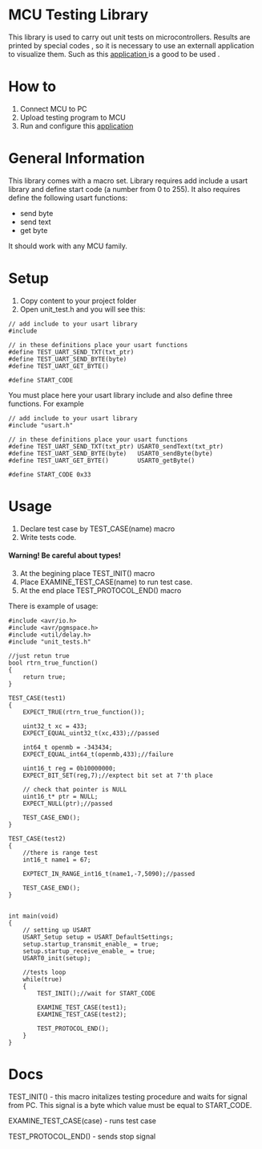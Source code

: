 # MCU Testing Library

This library is used to carry out unit tests on microcontrollers.
Results are printed by special codes , so it is necessary to use 
an externall application to visualize them. 
Such as this [application ](https://github.com/MrPickle311/unit_test_visualizer) 
is a good to be used . 

# How to

1. Connect MCU to PC
2. Upload testing program to MCU
3. Run and configure this [application ](https://github.com/MrPickle311/unit_test_visualizer)

# General Information

This library comes with a macro set. Library requires add 
include a usart library and define start code (a number from 0 to 255). 
It also requires define the following usart functions: 
- send byte 
- send text 
- get byte

It should work with any MCU family.

# Setup

1. Copy content to your project folder
2. Open unit_test.h and you will see this:
```
// add include to your usart library
#include 

// in these definitions place your usart functions
#define TEST_UART_SEND_TXT(txt_ptr)	
#define TEST_UART_SEND_BYTE(byte)	
#define TEST_UART_GET_BYTE()	

#define START_CODE
```

You must place here your usart library include and also
define three functions. For example

```
// add include to your usart library
#include "usart.h"

// in these definitions place your usart functions
#define TEST_UART_SEND_TXT(txt_ptr)	USART0_sendText(txt_ptr)
#define TEST_UART_SEND_BYTE(byte)	USART0_sendByte(byte)
#define TEST_UART_GET_BYTE()		USART0_getByte()

#define START_CODE 0x33
```

# Usage

1. Declare test case by TEST_CASE(name) macro
2. Write tests code. 
#### Warning! Be careful about types!
3. At the begining place TEST_INIT() macro
4. Place EXAMINE_TEST_CASE(name) to run test case.
5. At the end place TEST_PROTOCOL_END() macro

There is example of usage:

```
#include <avr/io.h>
#include <avr/pgmspace.h>
#include <util/delay.h>
#include "unit_tests.h"

//just retun true
bool rtrn_true_function()
{
	return true;
}

TEST_CASE(test1)
{
	EXPECT_TRUE(rtrn_true_function());

	uint32_t xc = 433;
	EXPECT_EQUAL_uint32_t(xc,433);//passed

	int64_t openmb = -343434;
	EXPECT_EQUAL_int64_t(openmb,433);//failure

	uint16_t reg = 0b10000000;
	EXPECT_BIT_SET(reg,7);//exptect bit set at 7'th place

	// check that pointer is NULL
	uint16_t* ptr = NULL;
	EXPECT_NULL(ptr);//passed

	TEST_CASE_END();
}

TEST_CASE(test2)
{
	//there is range test
	int16_t name1 = 67;

	EXPTECT_IN_RANGE_int16_t(name1,-7,5090);//passed

	TEST_CASE_END();
}


int main(void)
{
	// setting up USART
	USART_Setup setup = USART_DefaultSettings;
	setup.startup_transmit_enable_ = true;
	setup.startup_receive_enable_ = true;
	USART0_init(setup);
	
	//tests loop
	while(true)
	{
		TEST_INIT();//wait for START_CODE
		
		EXAMINE_TEST_CASE(test1);
		EXAMINE_TEST_CASE(test2);
		
		TEST_PROTOCOL_END();
	}	
}
```

# Docs

TEST_INIT() - this macro initalizes testing procedure and waits for signal
from PC. This signal is a byte which value must be equal to START_CODE.

EXAMINE_TEST_CASE(case) - runs test case

TEST_PROTOCOL_END() - sends stop signal
